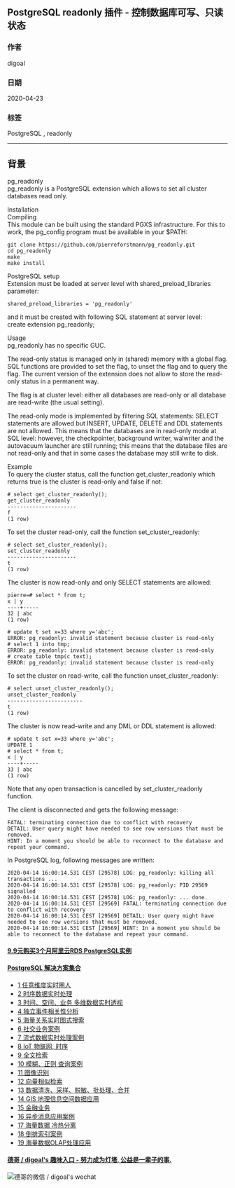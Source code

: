 ## PostgreSQL readonly 插件 - 控制数据库可写、只读状态  
  
### 作者  
digoal  
  
### 日期  
2020-04-23  
  
### 标签  
PostgreSQL , readonly   
  
----  
  
## 背景  
pg_readonly  
pg_readonly is a PostgreSQL extension which allows to set all cluster databases read only.  
  
Installation  
Compiling  
This module can be built using the standard PGXS infrastructure. For this to work, the pg_config program must be available in your $PATH:  
  
```  
git clone https://github.com/pierreforstmann/pg_readonly.git  
cd pg_readonly  
make  
make install  
```  
  
PostgreSQL setup  
Extension must be loaded at server level with shared_preload_libraries parameter:  
  
```  
shared_preload_libraries = 'pg_readonly'  
```  
  
and it must be created with following SQL statement at server level:  
create extension pg_readonly;  
  
Usage  
pg_readonly has no specific GUC.  
  
The read-only status is managed only in (shared) memory with a global flag. SQL functions are provided to set the flag, to unset the flag and to query the flag. The current version of the extension does not allow to store the read-only status in a permanent way.  
  
The flag is at cluster level: either all databases are read-only or all database are read-write (the usual setting).  
  
The read-only mode is implemented by filtering SQL statements: SELECT statements are allowed but INSERT, UPDATE, DELETE and DDL statements are not allowed. This means that the databases are in read-only mode at SQL level: however, the checkpointer, background writer, walwriter and the autovacuum launcher are still running; this means that the database files are not read-only and that in some cases the database may still write to disk.  
  
Example  
To query the cluster status, call the function get_cluster_readonly which returns true is the cluster is read-only and false if not:  
  
```  
# select get_cluster_readonly();  
get_cluster_readonly  
----------------------  
f  
(1 row)  
```  
  
To set the cluster read-only, call the function set_cluster_readonly:  
  
```  
# select set_cluster_readonly();  
set_cluster_readonly  
----------------------  
t  
(1 row)  
```  
  
The cluster is now read-only and only SELECT statements are allowed:  
  
```  
pierre=# select * from t;  
x | y  
----+-----  
32 | abc  
(1 row)  
  
# update t set x=33 where y='abc';  
ERROR: pg_readonly: invalid statement because cluster is read-only  
# select 1 into tmp;  
ERROR: pg_readonly: invalid statement because cluster is read-only  
# create table tmp(c text);  
ERROR: pg_readonly: invalid statement because cluster is read-only  
```  
  
To set the cluster on read-write, call the function unset_cluster_readonly:  
  
```  
# select unset_cluster_readonly();  
unset_cluster_readonly  
------------------------  
t  
(1 row)  
```  
  
The cluster is now read-write and any DML or DDL statement is allowed:  
  
```  
# update t set x=33 where y='abc';  
UPDATE 1  
# select * from t;  
x | y  
----+-----  
33 | abc  
(1 row)  
```  
  
Note that any open transaction is cancelled by set_cluster_readonly function.  
  
The client is disconnected and gets the following message:  
  
```  
FATAL: terminating connection due to conflict with recovery  
DETAIL: User query might have needed to see row versions that must be removed.  
HINT: In a moment you should be able to reconnect to the database and repeat your command.  
```  
  
In PostgreSQL log, following messages are written:  
  
```  
2020-04-14 16:00:14.531 CEST [29578] LOG: pg_readonly: killing all transactions ...  
2020-04-14 16:00:14.531 CEST [29578] LOG: pg_readonly: PID 29569 signalled  
2020-04-14 16:00:14.531 CEST [29578] LOG: pg_readonly: ... done.  
2020-04-14 16:00:14.531 CEST [29569] FATAL: terminating connection due to conflict with recovery  
2020-04-14 16:00:14.531 CEST [29569] DETAIL: User query might have needed to see row versions that must be removed.  
2020-04-14 16:00:14.531 CEST [29569] HINT: In a moment you should be able to reconnect to the database and repeat your command.  
```  
    
  
  
  
  
  
  
  
  
  
  
  
  
  
  
  
  
  
  
  
  
  
  
  
  
  
#### [9.9元购买3个月阿里云RDS PostgreSQL实例](https://www.aliyun.com/database/postgresqlactivity "57258f76c37864c6e6d23383d05714ea")
  
  
#### [PostgreSQL 解决方案集合](https://yq.aliyun.com/topic/118 "40cff096e9ed7122c512b35d8561d9c8")
- [1 任意维度实时圈人](https://yq.aliyun.com/topic/118 "40cff096e9ed7122c512b35d8561d9c8")
- [2 时序数据实时处理](https://yq.aliyun.com/topic/118 "40cff096e9ed7122c512b35d8561d9c8")
- [3 时间、空间、业务 多维数据实时透视](https://yq.aliyun.com/topic/118 "40cff096e9ed7122c512b35d8561d9c8")
- [4 独立事件相关性分析](https://yq.aliyun.com/topic/118 "40cff096e9ed7122c512b35d8561d9c8")
- [5 海量关系实时图式搜索](https://yq.aliyun.com/topic/118 "40cff096e9ed7122c512b35d8561d9c8")
- [6 社交业务案例](https://yq.aliyun.com/topic/118 "40cff096e9ed7122c512b35d8561d9c8")
- [7 流式数据实时处理案例](https://yq.aliyun.com/topic/118 "40cff096e9ed7122c512b35d8561d9c8")
- [8 IoT 物联网, 时序](https://yq.aliyun.com/topic/118 "40cff096e9ed7122c512b35d8561d9c8")
- [9 全文检索](https://yq.aliyun.com/topic/118 "40cff096e9ed7122c512b35d8561d9c8")
- [10 模糊、正则 查询案例](https://yq.aliyun.com/topic/118 "40cff096e9ed7122c512b35d8561d9c8")
- [11 图像识别](https://yq.aliyun.com/topic/118 "40cff096e9ed7122c512b35d8561d9c8")
- [12 向量相似检索](https://yq.aliyun.com/topic/118 "40cff096e9ed7122c512b35d8561d9c8")
- [13 数据清洗、采样、脱敏、批处理、合并](https://yq.aliyun.com/topic/118 "40cff096e9ed7122c512b35d8561d9c8")
- [14 GIS 地理信息空间数据应用](https://yq.aliyun.com/topic/118 "40cff096e9ed7122c512b35d8561d9c8")
- [15 金融业务](https://yq.aliyun.com/topic/118 "40cff096e9ed7122c512b35d8561d9c8")
- [16 异步消息应用案例](https://yq.aliyun.com/topic/118 "40cff096e9ed7122c512b35d8561d9c8")
- [17 海量数据 冷热分离](https://yq.aliyun.com/topic/118 "40cff096e9ed7122c512b35d8561d9c8")
- [18 倒排索引案例](https://yq.aliyun.com/topic/118 "40cff096e9ed7122c512b35d8561d9c8")
- [19 海量数据OLAP处理应用](https://yq.aliyun.com/topic/118 "40cff096e9ed7122c512b35d8561d9c8")
  
  
#### [德哥 / digoal's 趣味入口 - 努力成为灯塔, 公益是一辈子的事.](https://github.com/digoal/blog/blob/master/README.md "22709685feb7cab07d30f30387f0a9ae")
  
  
![德哥的微信 / digoal's wechat](../pic/digoal_weixin.jpg "f7ad92eeba24523fd47a6e1a0e691b59")
  
